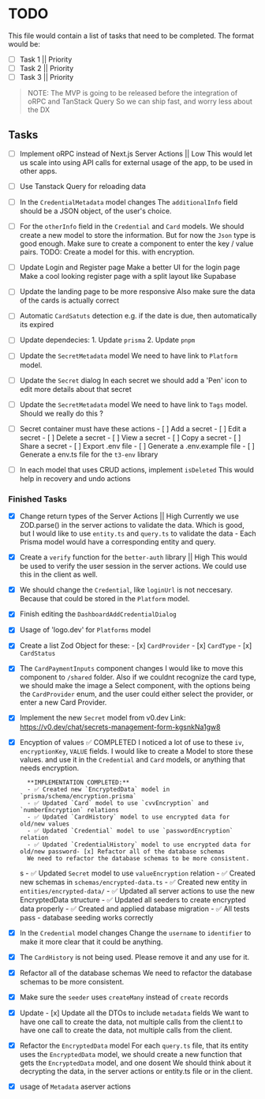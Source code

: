 # TODO

This file would contain a list of tasks that need to be completed.
The format would be:

- [ ] Task 1 || Priority
- [ ] Task 2 || Priority
- [ ] Task 3 || Priority

> NOTE: The MVP is going to be released before the integration of oRPC and TanStack Query
> So we can ship fast, and worry less about the DX

## Tasks

- [ ] Implement oRPC instead of Next.js Server Actions || Low
      This would let us scale into using API calls for external usage of the app, to be used in other apps.

- [ ] Use Tanstack Query for reloading data

- [ ] In the `CredentialMetadata` model changes
      The `additionalInfo` field should be a JSON object, of the user's choice.

- [ ] For the `otherInfo` field in the `Credential` and `Card` models.
      We should create a new model to store the information.
      But for now the `Json` type is good enough.
      Make sure to create a component to enter the key / value pairs.
      TODO: Create a model for this. with encryption.

- [ ] Update Login and Register page
      Make a better UI for the login page
      Make a cool looking register page with a split layout like Supabase

- [ ] Update the landing page to be more responsive
      Also make sure the data of the cards is actually correct

- [ ] Automatic `CardSatuts` detection
      e.g. if the date is due, then automatically its expired

- [ ] Update dependecies: 1. Update `prisma` 2. Update `pnpm`

- [ ] Update the `SecretMetadata` model
      We need to have link to `Platform` model.

- [ ] Update the `Secret` dialog
      In each secret we should add a 'Pen' icon to edit more details about that secret

- [ ] Update the `SecretMetadata` model
      We need to have link to `Tags` model.
      Should we really do this ?

- [ ] Secret container must have these actions - [ ] Add a secret - [ ] Edit a secret - [ ] Delete a secret - [ ] View a secret - [ ] Copy a secret - [ ] Share a secret - [ ] Export .env file - [ ] Generate a .env.example file - [ ] Generate a env.ts file for the `t3-env` library

- [ ] In each model that uses CRUD actions, implement `isDeleted`
      This would help in recovery and undo actions

### Finished Tasks

- [x] Change return types of the Server Actions || High
      Currently we use ZOD.parse() in the server actions to validate the data.
      Which is good, but I would like to use `entity.ts` and `query.ts` to validate the data - Each Prisma model would have a corresponding entity and query.

- [x] Create a `verify` function for the `better-auth` library || High
      This would be used to verify the user session in the server actions. We could use this in the client as well.

- [x] We should change the `Credential`, like `loginUrl` is not neccesary. Because that could be stored in the `Platform` model.

- [x] Finish editing the `DashboardAddCredentialDialog`

- [x] Usage of 'logo.dev' for `Platforms` model

- [x] Create a list Zod Object for these: - [x] `CardProvider` - [x] `CardType` - [x] `CardStatus`

- [x] The `CardPaymentInputs` component changes
      I would like to move this component to `/shared` folder.
      Also if we couldnt recognize the card type, we should make the image a Select component, with the options being the `CardProvider` enum, and the user could either select the provider, or enter a new Card Provider.

- [x] Implement the new `Secret` model from v0.dev
      Link: https://v0.dev/chat/secrets-management-form-kgsnkNa1gw8

- [x] Encyption of values ✅ COMPLETED
      I noticed a lot of use to these `iv`, `encryptionKey`, `VALUE` fields.
      I would like to create a Model to store these values. and use it in the `Credential` and `Card` models, or anything that needs encryption.

        **IMPLEMENTATION COMPLETED:**
        - ✅ Created new `EncryptedData` model in `prisma/schema/encryption.prisma`
        - ✅ Updated `Card` model to use `cvvEncryption` and `numberEncryption` relations
        - ✅ Updated `CardHistory` model to use encrypted data for old/new values
        - ✅ Updated `Credential` model to use `passwordEncryption` relation
        - ✅ Updated `CredentialHistory` model to use encrypted data for old/new password- [x] Refactor all of the database schemas
        We need to refactor the database schemas to be more consistent.

  s - ✅ Updated `Secret` model to use `valueEncryption` relation - ✅ Created new schemas in `schemas/encrypted-data.ts` - ✅ Created new entity in `entities/encrypted-data/` - ✅ Updated all server actions to use the new EncryptedData structure - ✅ Updated all seeders to create encrypted data properly - ✅ Created and applied database migration - ✅ All tests pass - database seeding works correctly

- [x] In the `Credential` model changes
      Change the `username` to `identifier` to make it more clear that it could be anything.

- [x] The `CardHistory` is not being used.
      Please remove it and any use for it.

- [x] Refactor all of the database schemas
      We need to refactor the database schemas to be more consistent.

- [x] Make sure the `seeder` uses `createMany` instead of `create` records

- [x] Update - [x] Update all the DTOs to include `metadata` fields
      We want to have one call to create the data, not multiple calls from the client.t to have one call to create the data, not multiple calls from the client.

- [x] Refactor the `EncryptedData` model
      For each `query.ts` file, that its entity uses the `EncryptedData` model, we should create a new function that gets the `EncryptedData` model, and one dosent
      We should think about it decrypting the data, in the server actions or entity.ts file or in the client.

- [x] usage of `Metadata` aserver actions
